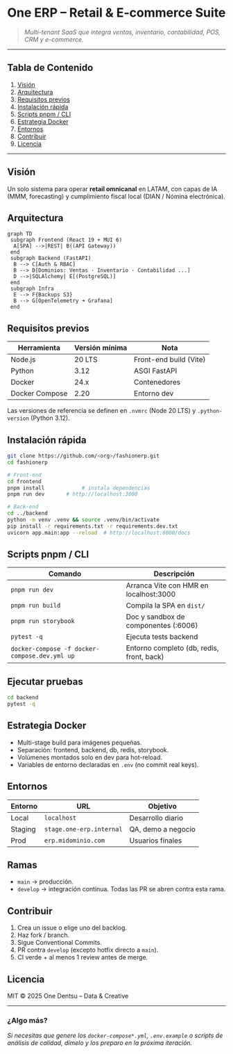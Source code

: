 # One ERP – Retail & E-commerce Suite

> *Multi-tenant SaaS que integra ventas, inventario, contabilidad, POS, CRM y e-commerce.*

---

## Tabla de Contenido
1. [Visión](#visión)
2. [Arquitectura](#arquitectura)
3. [Requisitos previos](#requisitos-previos)
4. [Instalación rápida](#instalación-rápida)
5. [Scripts pnpm / CLI](#scripts-pnpm--cli)
6. [Estrategia Docker](#estrategia-docker)
7. [Entornos](#entornos)
8. [Contribuir](#contribuir)
9. [Licencia](#licencia)

---

## Visión
Un solo sistema para operar **retail omnicanal** en LATAM, con capas de IA (MMM, forecasting) y cumplimiento fiscal local (DIAN / Nómina electrónica).

## Arquitectura
```mermaid
graph TD
 subgraph Frontend (React 19 + MUI 6)
  A[SPA] -->|REST| B((API Gateway))
 end
 subgraph Backend (FastAPI)
  B --> C[Auth & RBAC]
  B --> D[Dominios: Ventas · Inventario · Contabilidad ...]
  D -->|SQLAlchemy| E[(PostgreSQL)]
 end
 subgraph Infra
  E --> F{Backups S3}
  B --> G[OpenTelemetry ➜ Grafana]
 end
```

## Requisitos previos

| Herramienta   | Versión mínima | Nota                        |
|---------------|----------------|-----------------------------|
| Node.js       | 20 LTS         | Front-end build (Vite)      |
| Python        | 3.12           | ASGI FastAPI                |
| Docker        | 24.x           | Contenedores                |
| Docker Compose| 2.20           | Entorno dev                 |

Las versiones de referencia se definen en `.nvmrc` (Node 20 LTS) y `.python-version` (Python 3.12).

## Instalación rápida
```bash
git clone https://github.com/<org>/fashionerp.git
cd fashionerp

# Front-end
cd frontend
pnpm install            # instala dependencias
pnpm run dev       # http://localhost:3000

# Back-end
cd ../backend
python -m venv .venv && source .venv/bin/activate
pip install -r requirements.txt -r requirements.dev.txt
uvicorn app.main:app --reload  # http://localhost:8000/docs
```

## Scripts pnpm / CLI

| Comando                                           | Descripción                               |
|---------------------------------------------------|-------------------------------------------|
| `pnpm run dev`                                     | Arranca Vite con HMR en localhost:3000    |
| `pnpm run build`                                   | Compila la SPA en `dist/`                 |
| `pnpm run storybook`                               | Doc y sandbox de componentes (:6006)      |
| `pytest -q`                                       | Ejecuta tests backend                     |
| `docker-compose -f docker-compose.dev.yml up`     | Entorno completo (db, redis, front, back) |

## Ejecutar pruebas

```bash
cd backend
pytest -q
```


## Estrategia Docker
- Multi-stage build para imágenes pequeñas.
- Separación: frontend, backend, db, redis, storybook.
- Volúmenes montados solo en dev para hot-reload.
- Variables de entorno declaradas en `.env` (no commit real keys).

## Entornos

| Entorno | URL                        | Objetivo               |
|---------|----------------------------|------------------------|
| Local   | `localhost`                | Desarrollo diario      |
| Staging | `stage.one-erp.internal`   | QA, demo a negocio     |
| Prod    | `erp.midominio.com`        | Usuarios finales       |

## Ramas
- `main` → producción.
- `develop` → integración continua. Todas las PR se abren contra esta rama.


## Contribuir
1. Crea un issue o elige uno del backlog.
2. Haz fork / branch.
3. Sigue Conventional Commits.
4. PR contra `develop` (excepto hotfix directo a `main`).
5. CI verde + al menos 1 review antes de merge.

## Licencia
MIT © 2025 One Dentsu – Data & Creative

---

### ¿Algo más?

*Si necesitas que genere los `docker-compose*.yml`, `.env.example` o scripts de análisis de calidad, dímelo y los preparo en la próxima iteración.*

